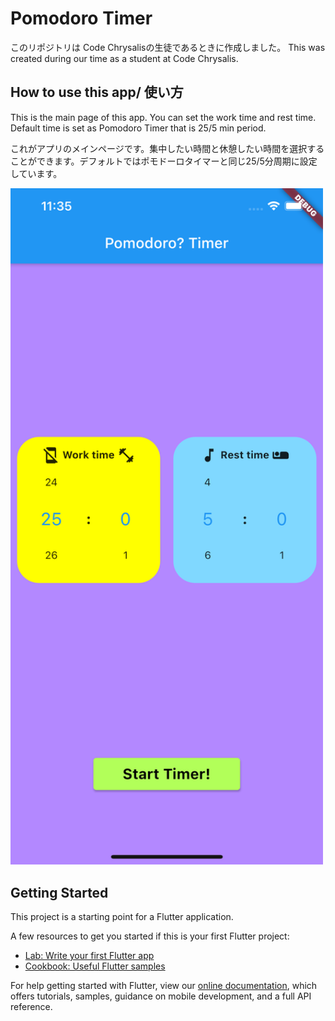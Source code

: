 # Pomodoro Timer

このリポジトリは Code Chrysalisの生徒であるときに作成しました。
This was created during our time as a student at Code Chrysalis.

## How to use this app/ 使い方

This is the main page of this app. You can set the work time and rest time. Default time is set as Pomodoro Timer that is 25/5 min period.

これがアプリのメインページです。集中したい時間と休憩したい時間を選択することができます。デフォルトではポモドーロタイマーと同じ25/5分周期に設定しています。

<img src="assets/shot1.png" width="500"  >


## Getting Started

This project is a starting point for a Flutter application.

A few resources to get you started if this is your first Flutter project:

- [Lab: Write your first Flutter app](https://flutter.dev/docs/get-started/codelab)
- [Cookbook: Useful Flutter samples](https://flutter.dev/docs/cookbook)

For help getting started with Flutter, view our
[online documentation](https://flutter.dev/docs), which offers tutorials,
samples, guidance on mobile development, and a full API reference.

